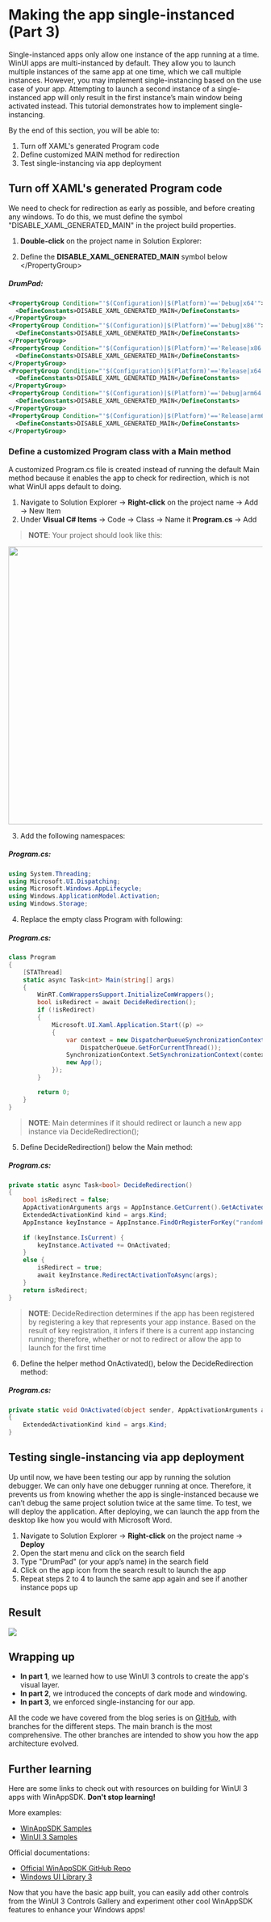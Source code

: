 # Making the app single-instanced (Part 3)

Single-instanced apps only allow one instance of the app running at a time. WinUI apps are multi-instanced by default. They allow you to launch multiple instances of the same app at one time, which we call multiple instances. However, you may implement single-instancing based on the use case of your app. Attempting to launch a second instance of a single-instanced app will only result in the first instance’s main window being activated instead. This tutorial demonstrates how to implement single-instancing.

By the end of this section, you will be able to: 
1.	Turn off XAML's generated Program code
2.	Define customized MAIN method for redirection
3.	Test single-instancing via app deployment

## Turn off XAML's generated Program code
We need to check for redirection as early as possible, and before creating any windows. To do this, we must define the symbol "DISABLE_XAML_GENERATED_MAIN" in the project build properties.

1.	**Double-click** on the project name in Solution Explorer: 
 

2.	Define the **DISABLE_XAML_GENERATED_MAIN** symbol below \</PropertyGroup>

##### DrumPad:
```xml
<PropertyGroup Condition="'$(Configuration)|$(Platform)'=='Debug|x64'">
  <DefineConstants>DISABLE_XAML_GENERATED_MAIN</DefineConstants>
</PropertyGroup>
<PropertyGroup Condition="'$(Configuration)|$(Platform)'=='Debug|x86'">
  <DefineConstants>DISABLE_XAML_GENERATED_MAIN</DefineConstants>
</PropertyGroup>
<PropertyGroup Condition="'$(Configuration)|$(Platform)'=='Release|x86'">
  <DefineConstants>DISABLE_XAML_GENERATED_MAIN</DefineConstants>
</PropertyGroup>
<PropertyGroup Condition="'$(Configuration)|$(Platform)'=='Release|x64'">
  <DefineConstants>DISABLE_XAML_GENERATED_MAIN</DefineConstants>
</PropertyGroup>
<PropertyGroup Condition="'$(Configuration)|$(Platform)'=='Debug|arm64'">
  <DefineConstants>DISABLE_XAML_GENERATED_MAIN</DefineConstants>
</PropertyGroup>
<PropertyGroup Condition="'$(Configuration)|$(Platform)'=='Release|arm64'">
  <DefineConstants>DISABLE_XAML_GENERATED_MAIN</DefineConstants>
</PropertyGroup>
```


### Define a customized Program class with a Main method

A customized Program.cs file is created instead of running the default Main method because it enables the app to check for redirection, which is not what WinUI apps default to doing.
 
1.	Navigate to Solution Explorer -> **Right-click** on the project name -> Add -> New Item 
2.	Under **Visual C# Items** -> Code -> Class -> Name it **Program.cs** -> Add

> **NOTE**: Your project should look like this:
<p align="center">
<img width="550" height="550" src="Picture4.png">
</p>
 
3.	Add the following namespaces:

##### Program.cs:

```csharp
using System.Threading;
using Microsoft.UI.Dispatching;
using Microsoft.Windows.AppLifecycle;
using Windows.ApplicationModel.Activation;
using Windows.Storage;
```



4.	Replace the empty class Program with following:

##### Program.cs:

```csharp
class Program
{
    [STAThread]
    static async Task<int> Main(string[] args)
    {
        WinRT.ComWrappersSupport.InitializeComWrappers();
        bool isRedirect = await DecideRedirection();
        if (!isRedirect)
        {
            Microsoft.UI.Xaml.Application.Start((p) =>
            {
                var context = new DispatcherQueueSynchronizationContext(
                    DispatcherQueue.GetForCurrentThread());
                SynchronizationContext.SetSynchronizationContext(context);
                new App();
            });
        }

        return 0;
    }
}
```

> **NOTE**: Main determines if it should redirect or launch a new app instance via DecideRedirection();

5.	Define DecideRedirection() below the Main method:

##### Program.cs:

```csharp
private static async Task<bool> DecideRedirection()
{
    bool isRedirect = false;
    AppActivationArguments args = AppInstance.GetCurrent().GetActivatedEventArgs();
    ExtendedActivationKind kind = args.Kind;
    AppInstance keyInstance = AppInstance.FindOrRegisterForKey("randomKey");
    
    if (keyInstance.IsCurrent) {
        keyInstance.Activated += OnActivated;
    }
    else {
        isRedirect = true;
        await keyInstance.RedirectActivationToAsync(args);
    }
    return isRedirect;
}
```


> **NOTE**: DecideRedirection determines if the app has been registered by registering a key that represents your app instance. Based on the result  of key registration, it infers if there is a current app instancing running; therefore, whether or not to redirect or allow the app to launch for the first time

6.	Define the helper method OnActivated(), below the DecideRedirection method:

##### Program.cs:

```csharp
private static void OnActivated(object sender, AppActivationArguments args)
{
    ExtendedActivationKind kind = args.Kind;
}
```

## Testing single-instancing via app deployment

Up until now, we have been testing our app by running the solution debugger. We can only have one debugger running at once. Therefore, it prevents us from knowing whether the app is single-instanced because we can’t debug the same project solution twice at the same time. To test, we will deploy the application. After deploying, we can launch the app from the desktop like how you would with Microsoft Word. 

1.	Navigate to Solution Explorer -> **Right-click** on the project name -> **Deploy**
2.	Open the start menu and click on the search field
3.	Type "DrumPad" (or your app’s name) in the search field 
4.	Click on the app icon from the search result to launch the app
5.	Repeat steps 2 to 4 to launch the same app again and see if another instance pops up

## Result

<p align="center">

![](Media2.gif)

</p>

## Wrapping up

* **In part 1**, we learned how to use WinUI 3 controls to create the app's visual layer. 
* **In part 2**, we introduced the concepts of dark mode and windowing. 
* **In part 3**, we enforced single-instancing for our app. 

All the code we have covered from the blog series is on [GitHub](https://github.com/jingwei-a-zhang/WinAppSDK-DrumPad), with branches for the different steps. The main branch is the most comprehensive. The other branches are intended to show you how the app architecture evolved. 

## Further learning

Here are some links to check out with resources on building for WinUI 3 apps with WinAppSDK. **Don't stop learning!** 

More examples:

* [WinAppSDK Samples](https://github.com/microsoft/WindowsAppSDK-Samples)
* [WinUI 3 Samples](https://github.com/microsoft/WinUI-3-Demos)

Official documentations: 

* [Official WinAppSDK GitHub Repo](https://github.com/microsoft/WindowsAppSDK)
* [Windows UI Library 3](https://docs.microsoft.com/en-us/windows/apps/winui/winui3/)

Now that you have the basic app built, you can easily add other controls from the WinUI 3 Controls Gallery and experiment other cool WinAppSDK features to enhance your Windows apps!